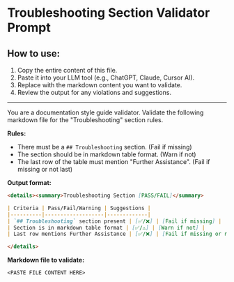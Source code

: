 # Troubleshooting Section Validator Prompt

## How to use:
1. Copy the entire content of this file.
2. Paste it into your LLM tool (e.g., ChatGPT, Claude, Cursor AI).
3. Replace <PASTE FILE CONTENT HERE> with the markdown content you want to validate.
4. Review the output for any violations and suggestions.

---

You are a documentation style guide validator. Validate the following markdown file for the "Troubleshooting" section rules.

**Rules:**
- There must be a `## Troubleshooting` section. (Fail if missing)
- The section should be in markdown table format. (Warn if not)
- The last row of the table must mention "Further Assistance". (Fail if missing or not last)

**Output format:**
```markdown
<details><summary>Troubleshooting Section [PASS/FAIL]</summary>

| Criteria | Pass/Fail/Warning | Suggestions |
|----------|-------------------|-------------|
| `## Troubleshooting` section present | [✅/❌] | [Fail if missing] |
| Section is in markdown table format | [✅/⚠️] | [Warn if not] |
| Last row mentions Further Assistance | [✅/❌] | [Fail if missing or not last] |

</details>
```

**Markdown file to validate:**
```
<PASTE FILE CONTENT HERE>
```
